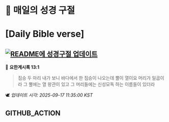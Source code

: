 # 🙏 매일의 성경 구절
# [Daily Bible verse]
## [![README에 성경구절 업데이트](https://github.com/DONGSUKA/first_test/actions/workflows/update-readme-bible.yml/badge.svg)](https://github.com/DONGSUKA/first_test/actions/workflows/update-readme-bible.yml)
<!-- START_BIBLE_VERSE -->
📖 **요한계시록 13:1**
> 짐승 두 마리 내가 보니 바다에서 한 짐승이 나오는데 뿔이 열이요 머리가 일곱이라 그 뿔에는 열 왕관이 있고 그 머리들에는 신성모독 하는 이름들이 있더라

🕊️ _업데이트 시각: 2025-09-17 11:35:00 KST_
  <!-- END_BIBLE_VERSE -->
## GITHUB_ACTION
